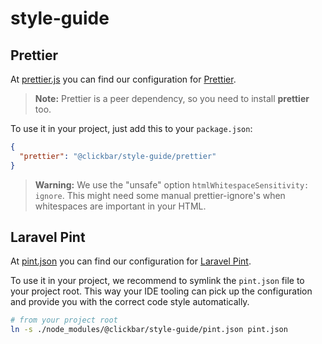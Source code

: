 # style-guide

## Prettier

At [prettier.js](./prettier.js) you can find our configuration for [Prettier](https://prettier.io).

> **Note:**
> Prettier is a peer dependency, so you need to install **prettier** too.

To use it in your project, just add this to your `package.json`:

```json
{
  "prettier": "@clickbar/style-guide/prettier"
}
```

> **Warning:**
> We use the "unsafe" option `htmlWhitespaceSensitivity: ignore`. This might need some manual prettier-ignore's
> when whitespaces are important in your HTML.

## Laravel Pint

At [pint.json](./pint.json) you can find our configuration for [Laravel Pint](https://github.com/laravel/pint).

To use it in your project, we recommend to symlink the `pint.json` file to your project root.
This way your IDE tooling can pick up the configuration and provide you with the correct code style automatically.

```bash
# from your project root
ln -s ./node_modules/@clickbar/style-guide/pint.json pint.json
```

